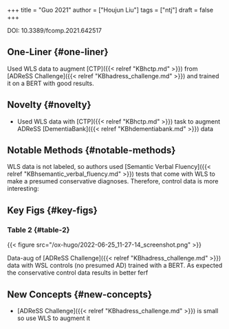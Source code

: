 +++
title = "Guo 2021"
author = ["Houjun Liu"]
tags = ["ntj"]
draft = false
+++

DOI: 10.3389/fcomp.2021.642517


## One-Liner {#one-liner}

Used WLS data to augment [CTP]({{< relref "KBhctp.md" >}}) from [ADReSS Challenge]({{< relref "KBhadress_challenge.md" >}}) and trained it on a BERT with good results.


## Novelty {#novelty}

-   Used WLS data with [CTP]({{< relref "KBhctp.md" >}}) task to augment ADReSS [DementiaBank]({{< relref "KBhdementiabank.md" >}}) data


## Notable Methods {#notable-methods}

WLS data is not labeled, so authors used [Semantic Verbal Fluency]({{< relref "KBhsemantic_verbal_fluency.md" >}}) tests that come with WLS to make a presumed conservative diagnoses. Therefore, control data is more interesting:


## Key Figs {#key-figs}


### Table 2 {#table-2}

{{< figure src="/ox-hugo/2022-06-25_11-27-14_screenshot.png" >}}

Data-aug of [ADReSS Challenge]({{< relref "KBhadress_challenge.md" >}}) data with WSL controls (no presumed AD) trained with a BERT. As expected the conservative control data results in better ferf


## New Concepts {#new-concepts}

-   [ADReSS Challenge]({{< relref "KBhadress_challenge.md" >}}) is small so use WLS to augment it